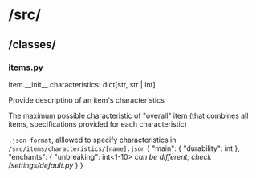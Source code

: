 # /src/

## /classes/

### items.py

Item.\_\_init\_\_.characteristics: dict[str, str | int]

Provide descriptino of an item's characteristics

The maximum possible characteristic of "overall" item (that combines all items, specifications provided for each characteristic)

`.json format`, alllowed to specify characteristics in `/src/items/characteristics/[name].json`
{
    "main": {
        "durability": int
    },
    "enchants": {
        "unbreaking": int<1-10> 
        *can be different, check /settings/default.py*
    }
}